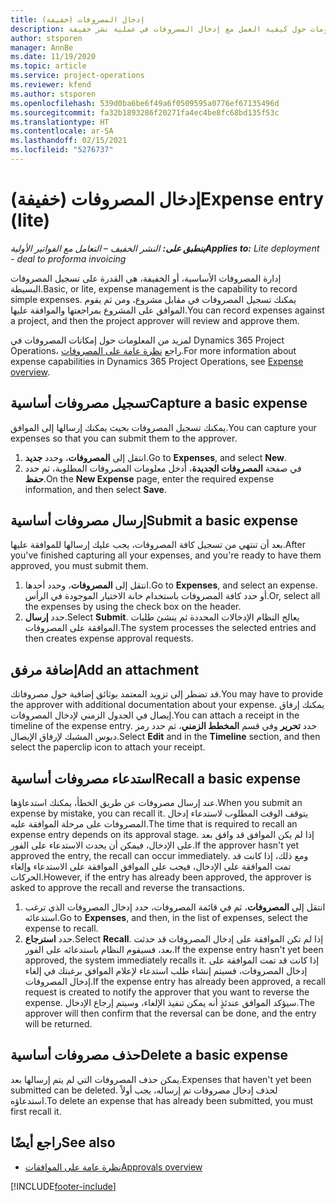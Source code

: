 ```yaml
---
title: إدخال المصروفات (خفيفة)
description: يقدم هذا الموضوع معلومات حول كيفية العمل مع إدخال المصروفات في عملية نشر خفيفة.
author: stsporen
manager: AnnBe
ms.date: 11/19/2020
ms.topic: article
ms.service: project-operations
ms.reviewer: kfend
ms.author: stsporen
ms.openlocfilehash: 539d0ba6be6f49a6f0509595a0776ef67135496d
ms.sourcegitcommit: fa32b1893286f20271fa4ec4be8fc68bd135f53c
ms.translationtype: HT
ms.contentlocale: ar-SA
ms.lasthandoff: 02/15/2021
ms.locfileid: "5276737"
---
```

# <a name="expense-entry-lite"></a><span data-ttu-id="f07eb-103">إدخال المصروفات (خفيفة)</span><span class="sxs-lookup"><span data-stu-id="f07eb-103">Expense entry (lite)</span></span>

<span data-ttu-id="f07eb-104">_**ينطبق على:** النشر الخفيف – التعامل مع الفواتير الأولية_</span><span class="sxs-lookup"><span data-stu-id="f07eb-104">_**Applies to:** Lite deployment - deal to proforma invoicing_</span></span>

<span data-ttu-id="f07eb-105">إدارة المصروفات الأساسية، أو الخفيفة، هي القدرة على تسجيل المصروفات البسيطة.</span><span class="sxs-lookup"><span data-stu-id="f07eb-105">Basic, or lite, expense management is the capability to record simple expenses.</span></span> <span data-ttu-id="f07eb-106">يمكنك تسجيل المصروفات في مقابل مشروع، ومن ثم يقوم الموافق على المشروع بمراجعتها والموافقة عليها.</span><span class="sxs-lookup"><span data-stu-id="f07eb-106">You can record expenses against a project, and then the project approver will review and approve them.</span></span>

<span data-ttu-id="f07eb-107">لمزيد من المعلومات حول إمكانات المصروفات في Dynamics 365 Project Operations، راجع [نظرة عامة على المصروفات](expense-overview.md).</span><span class="sxs-lookup"><span data-stu-id="f07eb-107">For more information about expense capabilities in Dynamics 365 Project Operations, see [Expense overview](expense-overview.md).</span></span>

## <a name="capture-a-basic-expense"></a><span data-ttu-id="f07eb-108">تسجيل مصروفات أساسية</span><span class="sxs-lookup"><span data-stu-id="f07eb-108">Capture a basic expense</span></span>

<span data-ttu-id="f07eb-109">يمكنك تسجيل المصروفات بحيث يمكنك إرسالها إلى الموافق.</span><span class="sxs-lookup"><span data-stu-id="f07eb-109">You can capture your expenses so that you can submit them to the approver.</span></span>

1. <span data-ttu-id="f07eb-110">انتقل إلى **المصروفات**، وحدد **جديد**.</span><span class="sxs-lookup"><span data-stu-id="f07eb-110">Go to **Expenses**, and select **New**.</span></span>
2. <span data-ttu-id="f07eb-111">في صفحة **المصروفات الجديدة**، أدخل معلومات المصروفات المطلوبة، ثم حدد **حفظ**.</span><span class="sxs-lookup"><span data-stu-id="f07eb-111">On the **New Expense** page, enter the required expense information, and then select **Save**.</span></span>

## <a name="submit-a-basic-expense"></a><span data-ttu-id="f07eb-112">إرسال مصروفات أساسية</span><span class="sxs-lookup"><span data-stu-id="f07eb-112">Submit a basic expense</span></span>

<span data-ttu-id="f07eb-113">بعد أن تنتهي من تسجيل كافة المصروفات، يجب عليك إرسالها للموافقة عليها.</span><span class="sxs-lookup"><span data-stu-id="f07eb-113">After you've finished capturing all your expenses, and you're ready to have them approved, you must submit them.</span></span>

1. <span data-ttu-id="f07eb-114">انتقل إلى **المصروفات**، وحدد أحدها.</span><span class="sxs-lookup"><span data-stu-id="f07eb-114">Go to **Expenses**, and select an expense.</span></span> <span data-ttu-id="f07eb-115">أو حدد كافة المصروفات باستخدام خانة الاختيار الموجودة في الرأس.</span><span class="sxs-lookup"><span data-stu-id="f07eb-115">Or, select all the expenses by using the check box on the header.</span></span>
2. <span data-ttu-id="f07eb-116">حدد **إرسال**.</span><span class="sxs-lookup"><span data-stu-id="f07eb-116">Select **Submit**.</span></span> <span data-ttu-id="f07eb-117">يعالج النظام الإدخالات المحددة ثم ينشئ طلبات الموافقة على المصروفات.</span><span class="sxs-lookup"><span data-stu-id="f07eb-117">The system processes the selected entries and then creates expense approval requests.</span></span>

## <a name="add-an-attachment"></a><span data-ttu-id="f07eb-118">إضافة مرفق</span><span class="sxs-lookup"><span data-stu-id="f07eb-118">Add an attachment</span></span>

<span data-ttu-id="f07eb-119">قد تضطر إلى تزويد المعتمد بوثائق إضافية حول مصروفاتك.</span><span class="sxs-lookup"><span data-stu-id="f07eb-119">You may have to provide the approver with additional documentation about your expense.</span></span> <span data-ttu-id="f07eb-120">يمكنك إرفاق إيصال في الجدول الزمني لإدخال المصروفات.</span><span class="sxs-lookup"><span data-stu-id="f07eb-120">You can attach a receipt in the timeline of the expense entry.</span></span> <span data-ttu-id="f07eb-121">حدد **تحرير** وفي قسم **المخطط الزمني**، ثم حدد رمز دبوس المشبك لإرفاق الإيصال.</span><span class="sxs-lookup"><span data-stu-id="f07eb-121">Select **Edit** and in the **Timeline** section, and then select the paperclip icon to attach your receipt.</span></span>

## <a name="recall-a-basic-expense"></a><span data-ttu-id="f07eb-122">استدعاء مصروفات أساسية</span><span class="sxs-lookup"><span data-stu-id="f07eb-122">Recall a basic expense</span></span>

<span data-ttu-id="f07eb-123">عند إرسال مصروفات عن طريق الخطأ، يمكنك استدعاؤها.</span><span class="sxs-lookup"><span data-stu-id="f07eb-123">When you submit an expense by mistake, you can recall it.</span></span> <span data-ttu-id="f07eb-124">يتوقف الوقت المطلوب لاستدعاء إدخال المصروفات على مرحلة الموافقة عليه.</span><span class="sxs-lookup"><span data-stu-id="f07eb-124">The time that is required to recall an expense entry depends on its approval stage.</span></span>  <span data-ttu-id="f07eb-125">إذا لم يكن الموافق قد وافق بعد على الإدخال، فيمكن أن يحدث الاستدعاء على الفور.</span><span class="sxs-lookup"><span data-stu-id="f07eb-125">If the approver hasn't yet approved the entry, the recall can occur immediately.</span></span> <span data-ttu-id="f07eb-126">ومع ذلك، إذا كانت قد تمت الموافقة على الإدخال، فيجب على الموافق الموافقة على الاستدعاء وإلغاء الحركات.</span><span class="sxs-lookup"><span data-stu-id="f07eb-126">However, if the entry has already been approved, the approver is asked to approve the recall and reverse the transactions.</span></span>

1. <span data-ttu-id="f07eb-127">انتقل إلى **المصروفات**، ثم في قائمة المصروفات، حدد إدخال المصروفات الذي ترغب استدعائه.</span><span class="sxs-lookup"><span data-stu-id="f07eb-127">Go to **Expenses**, and then, in the list of expenses, select the expense to recall.</span></span>
2. <span data-ttu-id="f07eb-128">حدد **استرجاع**.</span><span class="sxs-lookup"><span data-stu-id="f07eb-128">Select **Recall**.</span></span> <span data-ttu-id="f07eb-129">إذا لم تكن الموافقة على إدخال المصروفات قد حدثت بعد، فسيقوم النظام باستدعائه على الفور.</span><span class="sxs-lookup"><span data-stu-id="f07eb-129">If the expense entry hasn't yet been approved, the system immediately recalls it.</span></span> <span data-ttu-id="f07eb-130">إذا كانت قد تمت الموافقة على إدخال المصروفات، فسيتم إنشاء طلب استدعاء لإعلام الموافق برغبتك في إلغاء إدخال المصروفات.</span><span class="sxs-lookup"><span data-stu-id="f07eb-130">If the expense entry has already been approved, a recall request is created to notify the approver that you want to reverse the expense.</span></span> <span data-ttu-id="f07eb-131">سيؤكد الموافق عندئذٍ أنه يمكن تنفيذ الإلغاء، وسيتم إرجاع الإدخال.</span><span class="sxs-lookup"><span data-stu-id="f07eb-131">The approver will then confirm that the reversal can be done, and the entry will be returned.</span></span>

## <a name="delete-a-basic-expense"></a><span data-ttu-id="f07eb-132">حذف مصروفات أساسية</span><span class="sxs-lookup"><span data-stu-id="f07eb-132">Delete a basic expense</span></span>

<span data-ttu-id="f07eb-133">يمكن حذف المصروفات التي لم يتم إرسالها بعد.</span><span class="sxs-lookup"><span data-stu-id="f07eb-133">Expenses that haven't yet been submitted can be deleted.</span></span> <span data-ttu-id="f07eb-134">لحذف إدخال مصروفات تم إرساله، يجب أولاً استدعاؤه.</span><span class="sxs-lookup"><span data-stu-id="f07eb-134">To delete an expense that has already been submitted, you must first recall it.</span></span>

## <a name="see-also"></a><span data-ttu-id="f07eb-135">راجع أيضًا</span><span class="sxs-lookup"><span data-stu-id="f07eb-135">See also</span></span>

- [<span data-ttu-id="f07eb-136">نظرة عامة على الموافقات</span><span class="sxs-lookup"><span data-stu-id="f07eb-136">Approvals overview</span></span>](../approvals/approvals-overview.md)


[!INCLUDE[footer-include](../includes/footer-banner.md)]
